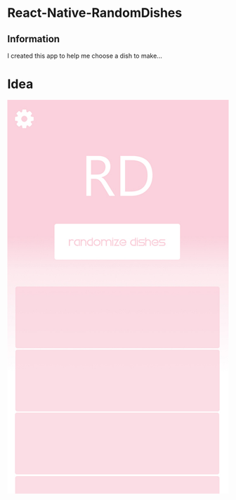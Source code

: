 # React-Native-RandomDishes

## Information
I created this app to help me choose a dish to make...

# Idea
![alt text](./sketchs/image/image.jpg)

